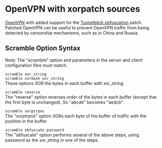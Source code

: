 # OpenVPN with xorpatch sources

[OpenVPN](https://github.com/OpenVPN/openvpn) with added support for the [Tunnelblick obfuscation](https://tunnelblick.net/cOpenvpn_xorpatch.html) patch.  
Patched OpenVPN can be useful to prevent OpenVPN traffic from being detected by censorship mechanisms, such as in China and Russia.

## Scramble Option Syntax
Note: The "scramble" option and parameters in the server and client configuration files must match.  

`scramble xor_string`  
`scramble xormask xor_string`  
These options XOR the bytes in each buffer with xor_string.  

`scramble reverse`  
The "reverse" option reverses order of the bytes in each buffer (except that the first byte is unchanged). So "abcde" becomes "aedcb".  

`scramble xorptrpos`  
The "xorptrpos" option XORs each byte of the buffer of traffic with the position in the buffer.  

`scramble obfuscate password`  
The "obfuscate" option performs several of the above steps, using password as the xor_string in one of the steps.  
